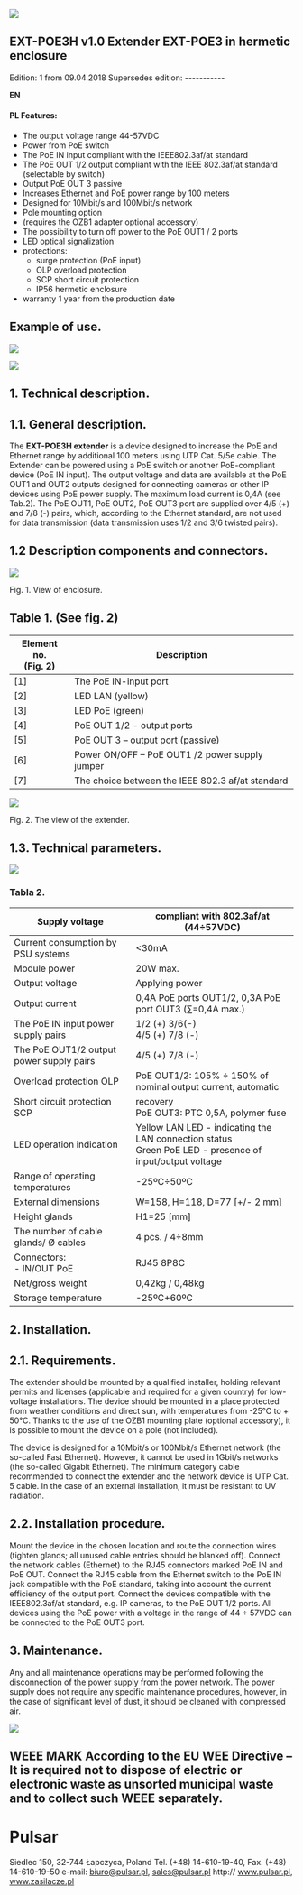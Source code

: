 ![](_page_0_Picture_0.jpeg)

## **EXT-POE3H v1.0 Extender EXT-POE3 in hermetic enclosure**

 Edition: 1 from 09.04.2018 Supersedes edition: -----------

**EN**

#### **PL Features:**

- The output voltage range 44-57VDC
- Power from PoE switch
- The PoE IN input compliant with the IEEE802.3af/at standard
- The PoE OUT 1/2 output compliant with the IEEE 802.3af/at standard (selectable by switch)
- Output PoE OUT 3 passive
- Increases Ethernet and PoE power range by 100 meters
- Designed for 10Mbit/s and 100Mbit/s network
- Pole mounting option
- (requires the OZB1 adapter optional accessory)
- The possibility to turn off power to the PoE OUT1 / 2 ports
- LED optical signalization
- protections:
	- surge protection (PoE input)
	- OLP overload protection
	- SCP short circuit protection
	- IP56 hermetic enclosure
- warranty 1 year from the production date

## **Example of use.**

![](_page_0_Figure_23.jpeg)

![](_page_0_Figure_24.jpeg)

## **1. Technical description.**

## **1.1. General description.**

The **EXT-POE3H extender** is a device designed to increase the PoE and Ethernet range by additional 100 meters using UTP Cat. 5/5e cable. The Extender can be powered using a PoE switch or another PoE-compliant device (PoE IN input). The output voltage and data are available at the PoE OUT1 and OUT2 outputs designed for connecting cameras or other IP devices using PoE power supply. The maximum load current is 0,4A (see Tab.2). The PoE OUT1, PoE OUT2, PoE OUT3 port are supplied over 4/5 (+) and 7/8 (-) pairs, which, according to the Ethernet standard, are not used for data transmission (data transmission uses 1/2 and 3/6 twisted pairs).

## **1.2 Description components and connectors.**

![](_page_1_Figure_1.jpeg)

Fig. 1. View of enclosure.

## **Table 1. (See fig. 2)**

| Element no.<br>(Fig. 2) | Description                                      |
|-------------------------|--------------------------------------------------|
| [1]                     | The PoE IN-input port                            |
| [2]                     | LED LAN (yellow)                                 |
| [3]                     | LED PoE (green)                                  |
| [4]                     | PoE OUT 1/2 - output ports                       |
| [5]                     | PoE OUT 3 – output port (passive)                |
| [6]                     | Power ON/OFF – PoE OUT1 /2 power supply jumper   |
| [7]                     | The choice between the IEEE 802.3 af/at standard |

![](_page_1_Figure_5.jpeg)

Fig. 2. The view of the extender.

## **1.3. Technical parameters.**

![](_page_2_Figure_1.jpeg)

### **Tabla 2.**

| Supply voltage                           | compliant with 802.3af/at (44÷57VDC)                                                                      |
|------------------------------------------|-----------------------------------------------------------------------------------------------------------|
| Current consumption by PSU systems       | <30mA                                                                                                     |
| Module power                             | 20W max.                                                                                                  |
| Output voltage                           | Applying power                                                                                            |
| Output current                           | 0,4A PoE ports OUT1/2, 0,3A PoE port OUT3 (∑=0,4A max.)                                                   |
| The PoE IN input power supply pairs      | 1/2 (+) 3/6(-)<br>4/5 (+) 7/8 (-)                                                                         |
| The PoE OUT1/2 output power supply pairs | 4/5 (+) 7/8 (-)                                                                                           |
| Overload protection OLP                  | PoE OUT1/2: 105% ÷ 150% of nominal output current, automatic                                              |
| Short circuit protection SCP             | recovery<br>PoE OUT3: PTC 0,5A, polymer fuse                                                              |
| LED operation indication                 | Yellow LAN LED - indicating the LAN connection status<br>Green PoE LED - presence of input/output voltage |
| Range of operating temperatures          | -25ºC÷50ºC                                                                                                |
| External dimensions                      | W=158, H=118, D=77 [+/- 2 mm]                                                                             |
| Height glands                            | H1=25 [mm]                                                                                                |
| The number of cable glands/ Ø cables     | 4 pcs. / 4÷8mm                                                                                            |
| Connectors:<br>- IN/OUT PoE              | RJ45 8P8C                                                                                                 |
| Net/gross weight                         | 0,42kg / 0,48kg                                                                                           |
| Storage temperature                      | -25ºC+60ºC                                                                                                |

## **2. Installation.**

## **2.1. Requirements.**

The extender should be mounted by a qualified installer, holding relevant permits and licenses (applicable and required for a given country) for low-voltage installations. The device should be mounted in a place protected from weather conditions and direct sun, with temperatures from -25°C to + 50°C. Thanks to the use of the OZB1 mounting plate (optional accessory), it is possible to mount the device on a pole (not included).

The device is designed for a 10Mbit/s or 100Mbit/s Ethernet network (the so-called Fast Ethernet). However, it cannot be used in 1Gbit/s networks (the so-called Gigabit Ethernet). The minimum category cable recommended to connect the extender and the network device is UTP Cat. 5 cable. In the case of an external installation, it must be resistant to UV radiation.

## **2.2. Installation procedure.**

Mount the device in the chosen location and route the connection wires (tighten glands; all unused cable entries should be blanked off). Connect the network cables (Ethernet) to the RJ45 connectors marked PoE IN and PoE OUT. Connect the RJ45 cable from the Ethernet switch to the PoE IN jack compatible with the PoE standard, taking into account the current efficiency of the output port. Connect the devices compatible with the IEEE802.3af/at standard, e.g. IP cameras, to the PoE OUT 1/2 ports. All devices using the PoE power with a voltage in the range of 44 ÷ 57VDC can be connected to the PoE OUT3 port.

## **3. Maintenance.**

Any and all maintenance operations may be performed following the disconnection of the power supply from the power network. The power supply does not require any specific maintenance procedures, however, in the case of significant level of dust, it should be cleaned with compressed air.

![](_page_3_Picture_0.jpeg)

## **WEEE MARK According to the EU WEE Directive – It is required not to dispose of electric or electronic waste as unsorted municipal waste and to collect such WEEE separately.**

# **Pulsar**

Siedlec 150, 32-744 Łapczyca, Poland Tel. (+48) 14-610-19-40, Fax. (+48) 14-610-19-50 e-mail: biuro@pulsar.pl, sales@pulsar.pl http:// www.pulsar.pl, www.zasilacze.pl